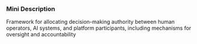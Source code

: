 ### Mini Description

Framework for allocating decision-making authority between human operators, AI systems, and platform participants, including mechanisms for oversight and accountability
